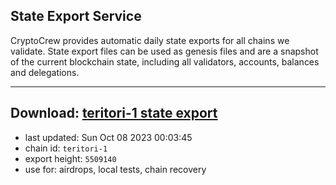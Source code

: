 ## State Export Service
CryptoCrew provides automatic daily state exports for all chains we validate. State export files can be used as genesis files and are a snapshot of the current blockchain state, including all validators, accounts, balances and delegations.

---
**Download: [teritori-1 state export](https://dl.ccvalidators.com/SERVICE/teritori/teritori-1_export_5509140.json)**
---

- last updated: Sun Oct 08 2023 00:03:45
- chain id: `teritori-1`
- export height: `5509140`
- use for: airdrops, local tests, chain recovery
